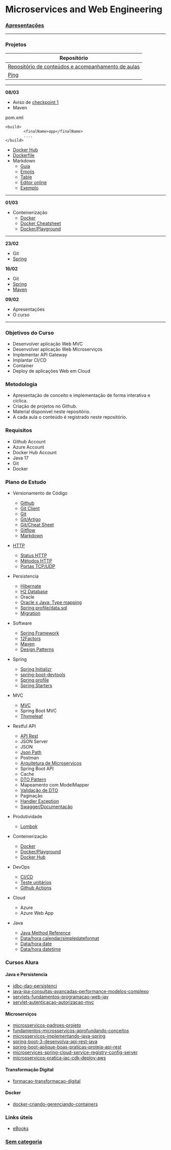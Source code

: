 # Microservices and Web Engineering

### [Apresentações](/apresentacao.md)

----

### Projetos

| Repositório | 
|----|
| [Repositório de conteúdos e acompanhamento de aulas](https://github.com/acnaweb/microservices-2024) |
| [Ping](https://github.com/acnaweb/ping) |


----

__08/03__

- Aviso de [checkpoint 1](/checkpoints/checkpoint-1-sem1.md)
- Maven

pom.xml
```
<build>
        <finalName>app</finalName>
        ....
</build>        
```                
- [Docker Hub](https://hub.docker.com/)
- [Dockerfile](https://docs.docker.com/reference/dockerfile/)
- Markdown
    - [Guia](https://abhiappmobiledeveloper.medium.com/guide-to-writing-on-readme-md-markdown-file-for-github-project-8aad4e4e2a15)
    - [Emojis](https://gist.github.com/rxaviers/7360908)
    - [Table](https://www.tablesgenerator.com/markdown_tables)
    - [Editor online](https://dillinger.io/)
    - [Exemplo](/conceitos/markdown.md)
  

----

__01/03__

- Conteinerização
    - [Docker](https://www.docker.com/)        
    - [Docker Cheatsheet](https://docs.docker.com/get-started/docker_cheatsheet.pdf)
    - [Docker/Playground](https://labs.play-with-docker.com/)
----

__23/02__

- Git
- [Spring](/conceitos/spring.md)

__16/02__

- Git
- [Spring](/conceitos/spring.md)
- [Maven](/conceitos/maven.md)

__09/02__

- Apresentações
- O curso

----

### Objetivos do Curso

- Desenvolver aplicação Web MVC
- Desenvolver aplicação Web Microserviços    
- Implementar API Gateway    
- Implantar CI/CD   
- Container 
- Deploy de aplicações Web em Cloud 

### Metodologia

- Apresentação de conceito e implementação de forma interativa e cíclica.
- Criação de projetos no Github.
- Material disponível neste repositório.
- A cada aula o conteúdo é registrado neste repositório.

### Requisitos

- Github Account
- Azure Account
- Docker Hub Account
- Java 17
- Git
- Docker

### Plano de Estudo

- Versionamento de Código
    - [Github](https://github.com/)
    - [Git Client](https://www.alura.com.br/conteudo/git-github-controle-de-versao--amp)
    - [Git](/conceitos/git.md)
    - [Git/Artigo](https://www.alura.com.br/artigos/comecando-com-git-aprendendo-versionar)
    - [Git/Cheat Sheet](https://education.github.com/git-cheat-sheet-education.pdf)
    - [Gitflow](https://www.atlassian.com/br/git/tutorials/comparing-workflows/gitflow-workflow)
    - [Markdown](https://dillinger.io/)

- [HTTP](https://developer.mozilla.org/pt-BR/docs/Web/HTTP)
    - [Status HTTP](https://developer.mozilla.org/pt-BR/docs/Web/HTTP/Status)
    - [Métodos HTTP](https://developer.mozilla.org/pt-BR/docs/Web/HTTP/Methods)
    - [Portas TCP/UDP](https://pt.wikipedia.org/wiki/Lista_de_portas_dos_protocolos_TCP_e_UDP)

- Persistencia
    - [Hibernate](https://hibernate.org/)
    - [H2 Database](https://www.h2database.com/html/main.html)
    - Oracle
    - [Oracle x Java: Type mapping](https://docs.oracle.com/cd/A97335_02/apps.102/a83724/basic3.htm)
    - [Spring profile/data.sql](https://www.baeldung.com/spring-boot-data-sql-and-schema-sql)
    - [Migration](https://www.baeldung.com/database-migrations-with-flyway)

- Software
    - [Spring Framework](/conceitos/spring.md)
    - [12Factors](https://github.com/acnaweb/12factors)
    - [Maven](/conceitos/maven.md)
    - [Design Patterns](https://www.tutorialspoint.com/design_pattern/index.htm)

- Spring
    - [Spring Initializr](https://start.spring.io/)
    - [spring-boot-devtools](https://www.baeldung.com/spring-boot-devtools)
    - [Spring profile](https://docs.spring.io/spring-boot/docs/1.2.0.M1/reference/html/boot-features-profiles.html)
    - [Spring Starters](https://docs.spring.io/spring-boot/docs/current/reference/html/using.html#using.build-systems.starters)

- MVC
    - [MVC](/conceitos/mvc.md)
    - Spring Boot MVC    
    - [Thymeleaf](www.thymeleaf.org)
- Restful API
    - [API Rest](https://blog.betrybe.com/desenvolvimento-web/api-rest-tudo-sobre/)
    - JSON Server
    - JSON
    - [Json Path](https://jsonpath.com/)
    - Postman
    - [Arquitetura de Microserviços](https://microservices.io/)
    - Spring Boot API    
    - Cache 
    - [DTO Pattern](https://www.baeldung.com/java-dto-pattern)
    - Mapeamento com ModelMapper
    - [Validação de DTO](https://www.javaguides.net/2021/04/spring-boot-dto-validation-example.html)
    - Paginação
    - [Handler Exception](https://www.baeldung.com/exception-handling-for-rest-with-spring)
    - [Swagger/Documentação](https://swagger.io/)

- Produtividade
    - [Lombok](https://projectlombok.org/)

- Conteinerização
    - [Docker](https://www.docker.com/)
    - [Docker/Playground](https://labs.play-with-docker.com/)
    - [Docker Hub](https://hub.docker.com/)
    
- DevOps
    - [CI/CD](https://codefresh.io/learn/ci-cd/7-ci-cd-concepts-you-must-know/)
    - [Teste unitários](https://junit.org/junit5/)
    - [Github Actions](https://docs.github.com/pt/actions)

- Cloud
    - Azure
    - Azure Web App   

- Java
    - [Java Method Reference](https://www.baeldung.com/java-method-references)         
    - [Data/hora calendar/simpledateformat](https://www.devmedia.com.br/trabalhando-com-as-classes-date-calendar-e-simpledateformat-em-java/27401)
    - [Data/hora date](https://www.w3schools.com/java/java_date.asp)
    - [Data/hora datetime](https://www.baeldung.com/java-8-date-time-intro)

### Cursos Alura

#### Java e Persistencia
- [jdbc-dao-persistenci](https://cursos.alura.com.br/course/jdbc-dao-persistencia)
- [java-jpa-consultas-avancadas-performance-modelos-complexo](https://cursos.alura.com.br/course/java-jpa-consultas-avancadas-performance-modelos-complexos)
- [servlets-fundamentos-programacao-web-jav](https://cursos.alura.com.br/course/servlets-fundamentos-programacao-web-java)
- [servlet-autenticacao-autorizacao-mvc](https://cursos.alura.com.br/course/servlet-autenticacao-autorizacao-mvc)

#### Microserviços
- [microsservicos-padroes-projeto](https://cursos.alura.com.br/course/microsservicos-padroes-projeto)
- [fundamentos-microsservicos-aprofundando-conceitos](https://cursos.alura.com.br/course/fundamentos-microsservicos-aprofundando-conceitos)
- [microsservicos-implementando-java-spring](https://cursos.alura.com.br/course/microsservicos-implementando-java-spring)
- [spring-boot-3-desenvolva-api-rest-java](https://cursos.alura.com.br/course/spring-boot-3-desenvolva-api-rest-java)
- [spring-boot-aplique-boas-praticas-proteja-api-rest](https://cursos.alura.com.br/course/spring-boot-aplique-boas-praticas-proteja-api-rest)
- [microservices-spring-cloud-service-registry-config-server](https://cursos.alura.com.br/course/microservices-spring-cloud-service-registry-config-server)
- [microsservicos-pratica-iac-cdk-deploy-aws](https://cursos.alura.com.br/course/microsservicos-pratica-iac-cdk-deploy-aws)

#### Transformação Digital
- [formacao-transformacao-digital](https://www.alura.com.br/formacao-transformacao-digital)

#### Docker
- [docker-criando-gerenciando-containers](https://alura.com.br/curso-online-docker-criando-gerenciando-containers)

### Links úteis

- [eBooks](https://www.kdnuggets.com/2015/09/free-data-science-books.html)

### [Sem categoria](/conceitos/sem_categoria.md)
